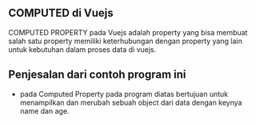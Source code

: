 ## COMPUTED di Vuejs

COMPUTED PROPERTY pada Vuejs adalah property yang bisa membuat salah satu property memiliki keterhubungan dengan property yang lain
untuk kebutuhan dalam proses data di vuejs. 

## Penjesalan dari contoh program ini
- pada Computed Property pada program diatas bertujuan untuk menampilkan dan merubah sebuah object dari data dengan keynya name dan age.